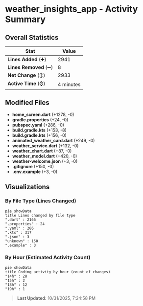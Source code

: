 # weather_insights_app - Activity Summary 

## Overall Statistics

| Stat                   | Value                                                             |
| ---------------------- | ----------------------------------------------------------------- |
| **Lines Added** (➕)   | 2941                                          |
| **Lines Removed** (➖) | 8                                        |
| **Net Change** (↕)    | 2933                |
| **Active Time** (⌚)   | 4 minutes |


## Modified Files
- **home_screen.dart** (+1278, -0)
- **gradle.properties** (+24, -0)
- **pubspec.yaml** (+286, -0)
- **build.gradle.kts** (+153, -8)
- **build.gradle.kts** (+156, -0)
- **animated_weather_card.dart** (+249, -0)
- **weather_service.dart** (+132, -0)
- **weather_chart.dart** (+87, -0)
- **weather_model.dart** (+420, -0)
- **weather-welcome.json** (+3, -0)
- **.gitignore** (+150, -0)
- **.env.example** (+3, -0)

## Visualizations

### By File Type (Lines Changed)

```mermaid
pie showData
title Lines changed by file type
".dart" : 2166
".properties" : 24
".yaml" : 286
".kts" : 317
".json" : 3
"unknown" : 150
".example" : 3
```

### By Hour (Estimated Activity Count)

```mermaid
pie showData
title Coding activity by hour (count of changes)
"14h" : 28
"15h" : 2
"18h" : 12
"19h" : 1
```


> **Last Updated:** 10/31/2025, 7:24:58 PM